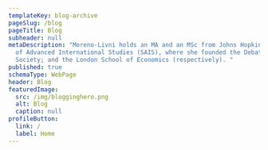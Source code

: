 ```yaml
---
templateKey: blog-archive
pageSlug: /blog
pageTitle: Blog
subheader: null
metaDescription: "Moreno-Livni holds an MA and an MSc from Johns Hopkins School
  of Advanced International Studies (SAIS), where she founded the Debating
  Society; and the London School of Economics (respectively). "
published: true
schemaType: WebPage
header: Blog
featuredImage:
  src: /img/blogginghero.png
  alt: Blog
  caption: null
profileButton:
  link: /
  label: Home
---
```

